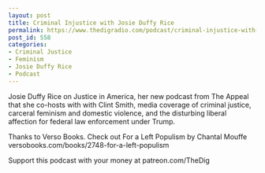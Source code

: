 ```yaml
---
layout: post
title: Criminal Injustice with Josie Duffy Rice
permalink: https://www.thedigradio.com/podcast/criminal-injustice-with-josie-duffy-rice/index.html
post_id: 558
categories: 
- Criminal Justice
- Feminism
- Josie Duffy Rice
- Podcast
---
```


Josie Duffy Rice on Justice in America, her new podcast from The Appeal that she co-hosts with with Clint Smith, media coverage of criminal justice, carceral feminism and domestic violence, and the disturbing liberal affection for federal law enforcement under Trump.

Thanks to Verso Books. Check out For a Left Populism by Chantal Mouffe versobooks.com/books/2748-for-a-left-populism

Support this podcast with your money at patreon.com/TheDig